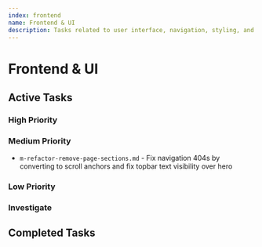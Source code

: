 ```yaml
---
index: frontend
name: Frontend & UI
description: Tasks related to user interface, navigation, styling, and frontend components
---
```


# Frontend & UI

## Active Tasks

### High Priority

### Medium Priority
- `m-refactor-remove-page-sections.md` - Fix navigation 404s by converting to scroll anchors and fix topbar text visibility over hero

### Low Priority

### Investigate

## Completed Tasks
<!-- Move tasks here when completed, maintaining the format -->
